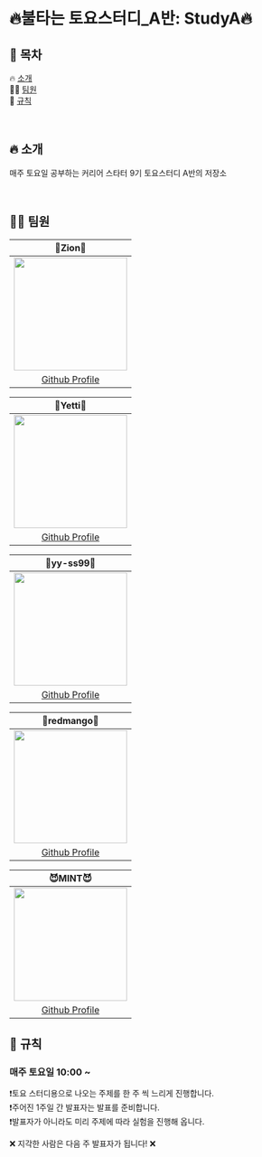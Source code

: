 # 🔥불타는 토요스터디_A반: StudyA🔥

## 📖 목차
🔥 [소개](#-소개) <br>
👨‍💻 [팀원](#-팀원) <br>
🚫 [규칙](#-규칙) <br>

</br>

## 🔥 소개
매주 토요일 공부하는 커리어 스타터 9기 토요스터디 A반의 저장소

</br>

## 👨‍💻 팀원
| 🚩Zion🚩 |
| :--------: |
| <Img src =  "https://hackmd.io/_uploads/ryoFC_LV2.png" width="200" height="200"> | 
|[Github Profile](https://github.com/LeeZion94) |

| 🦊Yetti🦊 |
| :-------: |
| <Img src = "https://hackmd.io/_uploads/BJJ5FYIVh.png"  width="200" height="200"> |
|[Github Profile](https://github.com/iOS-Yetti) |

| 🐹yy-ss99🐹 |
| :--------: |
| <Img src = "https://hackmd.io/_uploads/B12OrKI43.png"  width="200" height="200"> |
|[Github Profile](https://github.com/yy-ss99) |

| 🥭redmango🥭 |
| :--------: |
|  <Img src = "https://hackmd.io/_uploads/SkkQtd8E3.jpg"  width="200" height="200"> | 
|[Github Profile](https://github.com/redmango1447) |


| 😈MINT😈 |
| :--------: |
| <Img src = "https://hackmd.io/_uploads/SJDOddL42.png"  width="200" height="200"> |
|[Github Profile](https://github.com/mint3382) |

## 🚫 규칙
### 매주 토요일 10:00 ~
❗️토요 스터디용으로 나오는 주제를 한 주 씩 느리게 진행합니다. <br>
❗️주어진 1주일 간 발표자는 발표를 준비합니다. <br>
❗️발표자가 아니라도 미리 주제에 따라 실험을 진행해 옵니다. <br>

❌ 지각한 사람은 다음 주 발표자가 됩니다! ❌
